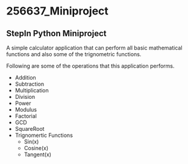 # 256637_Miniproject
## StepIn Python Miniproject

A simple calculator application that can perform all basic mathematical functions and also some of the trignometric functions.

Following are some of the operations that this application performs.

* Addition
* Subtraction
* Multiplication
* Division
* Power
* Modulus
* Factorial
* GCD
* SquareRoot 
* Trignomertic Functions
    * Sin(x)
    * Cosine(x)
    * Tangent(x)


